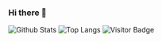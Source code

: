 ### Hi there 👋
![Github Stats](https://github-readme-stats.vercel.app/api?username=hrace009&count_private=true&show_icons=true&include_all_commits=true&theme=cobalt)
![Top Langs](https://github-readme-stats.vercel.app/api/top-langs/?username=hrace009&layout=default&theme=cobalt)
![Visitor Badge](https://visitor-badge.laobi.icu/badge?page_id=hrace009.hrace009)

<!--
**hrace009/hrace009** is a ✨ _special_ ✨ repository because its `README.md` (this file) appears on your GitHub profile.

Here are some ideas to get you started:

- 🔭 I’m currently working on ...
- 🌱 I’m currently learning ...
- 👯 I’m looking to collaborate on ...
- 🤔 I’m looking for help with ...
- 💬 Ask me about ...
- 📫 How to reach me: ...
- 😄 Pronouns: ...
- ⚡ Fun fact: ...
-->
